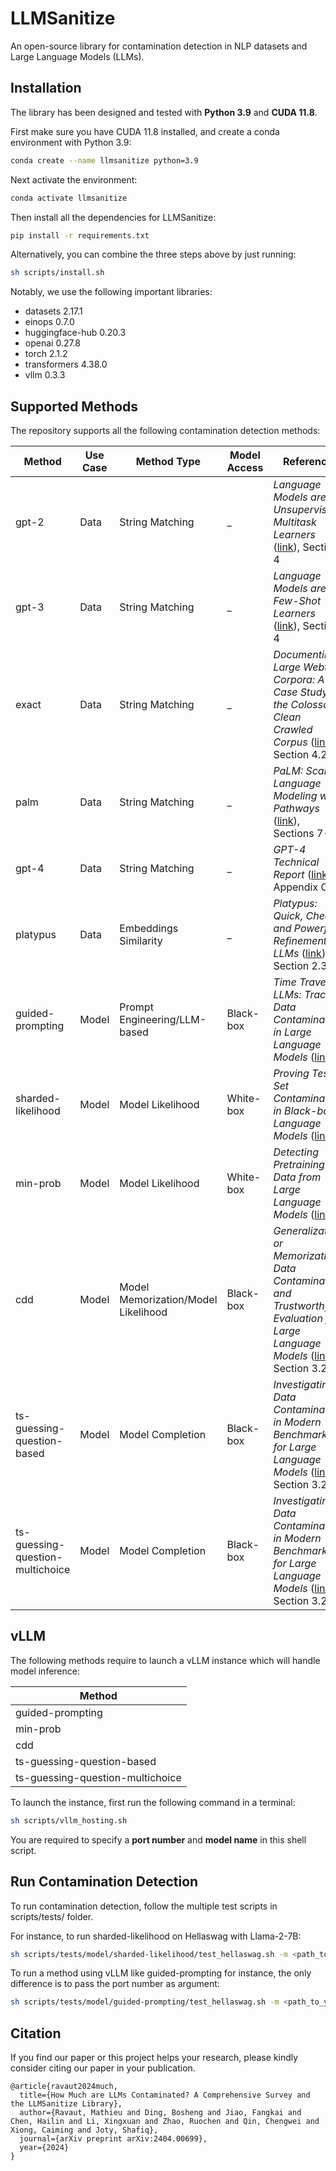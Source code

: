 # LLMSanitize
An open-source library for contamination detection in NLP datasets and Large Language Models (LLMs).  

## Installation
The library has been designed and tested with **Python 3.9** and **CUDA 11.8**.  

First make sure you have CUDA 11.8 installed, and create a conda environment with Python 3.9: 
```bash
conda create --name llmsanitize python=3.9
```

Next activate the environment:
```bash
conda activate llmsanitize
```

Then install all the dependencies for LLMSanitize:
```bash
pip install -r requirements.txt
```

Alternatively, you can combine the three steps above by just running:  
```bash
sh scripts/install.sh
```

Notably, we use the following important libraries:
- datasets 2.17.1
- einops 0.7.0
- huggingface-hub 0.20.3
- openai 0.27.8
- torch 2.1.2
- transformers 4.38.0
- vllm 0.3.3

## Supported Methods
The repository supports all the following contamination detection methods:

| **Method** | **Use Case** | **Method Type** | **Model Access** | **Reference** |  
|---|---|---|---|---|
| gpt-2 | Data | String Matching | _ | *Language Models are Unsupervised Multitask Learners* ([link](https://d4mucfpksywv.cloudfront.net/better-language-models/language_models_are_unsupervised_multitask_learners.pdf)), Section 4 |
| gpt-3 | Data | String Matching | _ | *Language Models are Few-Shot Learners* ([link](https://arxiv.org/abs/2005.14165)), Section 4 |
| exact | Data | String Matching | _ | *Documenting Large Webtext Corpora: A Case Study on the Colossal Clean Crawled Corpus* ([link](https://arxiv.org/abs/2104.08758)), Section 4.2 |
| palm | Data | String Matching | _ | *PaLM: Scaling Language Modeling with Pathways* ([link](https://arxiv.org/abs/2204.02311)), Sections 7-8 |
| gpt-4 | Data | String Matching | _ | *GPT-4 Technical Report* ([link](https://arxiv.org/abs/2303.08774)), Appendix C |
| platypus | Data | Embeddings Similarity | _ | *Platypus: Quick, Cheap, and Powerful Refinement of LLMs* ([link](https://arxiv.org/abs/2308.07317)), Section 2.3 |
| guided-prompting | Model | Prompt Engineering/LLM-based | Black-box | *Time Travel in LLMs: Tracing Data Contamination in Large Language Models* ([link](https://arxiv.org/abs/2308.08493)) |
| sharded-likelihood | Model | Model Likelihood | White-box | *Proving Test Set Contamination in Black-box Language Models* ([link](https://arxiv.org/abs/2310.17623)) |
| min-prob | Model | Model Likelihood | White-box | *Detecting Pretraining Data from Large Language Models* ([link](https://arxiv.org/abs/2310.16789)) |
| cdd | Model | Model Memorization/Model Likelihood | Black-box | *Generalization or Memorization: Data Contamination and Trustworthy Evaluation for Large Language Models* ([link](https://arxiv.org/abs/2402.15938)), Section 3.2 |
| ts-guessing-question-based | Model | Model Completion | Black-box | *Investigating Data Contamination in Modern Benchmarks for Large Language Models* ([link](https://arxiv.org/abs/2311.09783)), Section 3.2.1 |
| ts-guessing-question-multichoice | Model | Model Completion | Black-box | *Investigating Data Contamination in Modern Benchmarks for Large Language Models* ([link](https://arxiv.org/abs/2311.09783)), Section 3.2.2 |

## vLLM
The following methods require to launch a vLLM instance which will handle model inference:

| **Method** | 
|---|
| guided-prompting |
| min-prob |
| cdd |
| ts-guessing-question-based |
| ts-guessing-question-multichoice |

To launch the instance, first run the following command in a terminal: 
```bash
sh scripts/vllm_hosting.sh
```
You are required to specify a **port number** and **model name** in this shell script. 

## Run Contamination Detection
To run contamination detection, follow the multiple test scripts in scripts/tests/ folder.  

For instance, to run sharded-likelihood on Hellaswag with Llama-2-7B:
```bash
sh scripts/tests/model/sharded-likelihood/test_hellaswag.sh -m <path_to_your_llama-2-7b_folder> 
```

To run a method using vLLM like guided-prompting for instance, the only difference is to pass the port number as argument:
```bash
sh scripts/tests/model/guided-prompting/test_hellaswag.sh -m <path_to_your_llama-2-7b_folder> -p <port_number_from_your_vllm_instance>
```


## Citation

If you find our paper or this project helps your research, please kindly consider citing our paper in your publication.


```
@article{ravaut2024much,
  title={How Much are LLMs Contaminated? A Comprehensive Survey and the LLMSanitize Library},
  author={Ravaut, Mathieu and Ding, Bosheng and Jiao, Fangkai and Chen, Hailin and Li, Xingxuan and Zhao, Ruochen and Qin, Chengwei and Xiong, Caiming and Joty, Shafiq},
  journal={arXiv preprint arXiv:2404.00699},
  year={2024}
}
```

